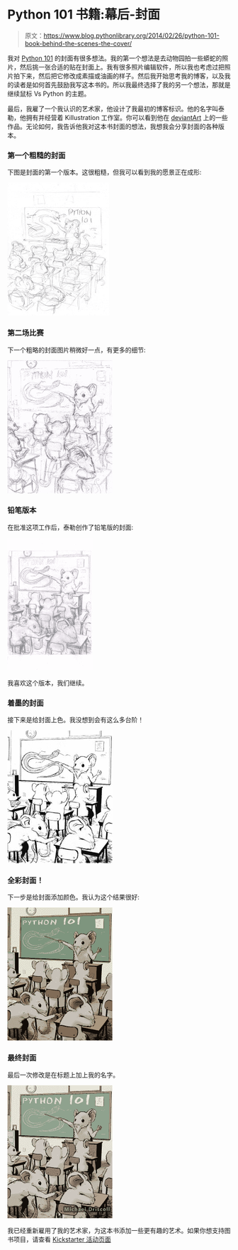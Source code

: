 # Python 101 书籍:幕后-封面

> 原文：<https://www.blog.pythonlibrary.org/2014/02/26/python-101-book-behind-the-scenes-the-cover/>

我对 [Python 101](http://kck.st/1kX98BB) 的封面有很多想法。我的第一个想法是去动物园拍一些蟒蛇的照片，然后挑一张合适的贴在封面上。我有很多照片编辑软件，所以我也考虑过把照片拍下来，然后把它修改成素描或油画的样子。然后我开始思考我的博客，以及我的读者是如何首先鼓励我写这本书的。所以我最终选择了我的另一个想法，那就是继续鼠标 Vs Python 的主题。

最后，我雇了一个我认识的艺术家，他设计了我最初的博客标识。他的名字叫泰勒，他拥有并经营着 Killustration 工作室。你可以看到他在 [deviantArt](http://killustrationstudios.deviantart.com/gallery/) 上的一些作品。无论如何，我告诉他我对这本书封面的想法，我想我会分享封面的各种版本。

### 第一个粗糙的封面

下图是封面的第一个版本。这很粗糙，但我可以看到我的愿景正在成形:

[![python101rough01072014_0000_sm](img/5d98a6f3d2e7c8286518d4cba4267fec.png)](https://www.blog.pythonlibrary.org/wp-content/uploads/2014/02/python101rough01072014_0000_sm.jpg)

### 第二场比赛

下一个粗略的封面图片稍微好一点，有更多的细节:

[![python101rough_sm](img/df506ebc8c54aec1271f3d45cbae2560.png)](https://www.blog.pythonlibrary.org/wp-content/uploads/2014/02/python101rough_sm.jpg)

### 铅笔版本

在批准这项工作后，泰勒创作了铅笔版的封面:

[![mousecoverpencils_sm](img/56fd219f2e5f2b38d6b349183903c553.png)](https://www.blog.pythonlibrary.org/wp-content/uploads/2014/02/mousecoverpencils_sm.jpg)

我喜欢这个版本，我们继续。

### 着墨的封面

接下来是给封面上色。我没想到会有这么多台阶！

[![mousecoverink_sm](img/c4f5f791cc730d9303d4d86dc300cc50.png)](https://www.blog.pythonlibrary.org/wp-content/uploads/2014/02/mousecoverink_sm.jpg)

### 全彩封面！

下一步是给封面添加颜色。我认为这个结果很好:

[![mousecovercolor_sm](img/ce8505665a64eb8aba33c73b3f5fdce5.png)](https://www.blog.pythonlibrary.org/wp-content/uploads/2014/02/mousecovercolor_sm.jpg)

### 最终封面

最后一次修改是在标题上加上我的名字。

[![mousecovertitlejpg_sm2](img/70275b6a9f0784222c1b7d49de7f942c.png)](https://www.blog.pythonlibrary.org/wp-content/uploads/2014/02/mousecovertitlejpg_sm21.jpg)

我已经重新雇用了我的艺术家，为这本书添加一些更有趣的艺术。如果你想支持图书项目，请查看 [Kickstarter 活动页面](http://kck.st/1kX98BB)